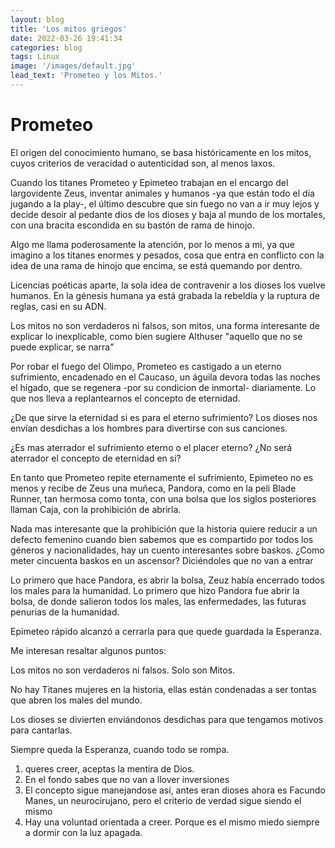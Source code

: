 ```yaml
---
layout: blog
title: 'Los mitos griegos'
date: 2022-03-26 19:41:34
categories: blog
tags: Linux
image: '/images/default.jpg'
lead_text: 'Prometeo y los Mitos.'
---
```


# Prometeo

El origen del conocimiento humano, se basa históricamente en los mitos, cuyos criterios de veracidad o autenticidad son, al menos laxos.

Cuando los titanes Prometeo y Epimeteo trabajan en el encargo del largovidente Zeus, inventar animales y humanos -ya que están todo el día jugando a la play-, el último descubre que sin fuego no van a ir muy lejos y decide desoir al pedante dios de los dioses y baja al mundo de los mortales, con una bracita escondida en su bastón de rama de hinojo.  

Algo me llama poderosamente la atención, por lo menos a mi, ya que imagino a los titanes enormes y pesados, cosa que entra en conflicto con la idea de una rama de hinojo que encima, se está quemando por dentro.

Licencias poéticas aparte, la sola idea de contravenir a los dioses los vuelve humanos.  En la génesis humana ya está grabada la rebeldía y la ruptura de reglas, casi en su ADN.

Los mitos no son verdaderos ni falsos, son mitos, una forma interesante de explicar lo inexplicable, como bien sugiere Althuser "aquello que no se puede explicar, se narra"

Por robar el fuego del Olimpo, Prometeo es castigado a un eterno sufrimiento, encadenado en el Caucaso, un águila devora todas las noches el hígado, que se regenera -por su condicion de inmortal- diariamente.  Lo que nos lleva a
replantearnos el concepto de eternidad.

¿De que sirve la eternidad si es para el eterno sufrimiento?  Los dioses nos envían desdichas a los hombres para divertirse con sus canciones.

¿Es mas aterrador el sufrimiento eterno o el placer eterno? ¿No será aterrador el concepto de eternidad en si?

En tanto que Prometeo repite eternamente el sufrimiento, Epimeteo no es menos y recibe de Zeus una muñeca, Pandora, como en la peli Blade Runner, tan hermosa como tonta, con una bolsa que los siglos posteriores llaman Caja,
con la prohibición de abrirla.

Nada mas interesante que la prohibición que la historia quiere reducir a un defecto femenino cuando bien sabemos que es compartido por todos los géneros y nacionalidades, hay un cuento interesantes sobre baskos.  ¿Como meter cincuenta baskos en un ascensor? Diciéndoles que no van a entrar

Lo primero que hace Pandora, es abrir la bolsa, Zeuz había encerrado todos los males para la humanidad.  Lo primero que hizo Pandora fue abrir la bolsa, de donde salieron todos los males, las enfermedades, las futuras penurias de la humanidad.

Epimeteo rápido alcanzó a cerrarla para que quede guardada la Esperanza.

Me interesan resaltar algunos puntos:

Los mitos no son verdaderos ni falsos.  Solo son Mitos.

No hay Titanes mujeres en la historia, ellas están condenadas a ser tontas que abren los males del mundo.

Los dioses se divierten enviándonos desdichas para que tengamos motivos para cantarlas.

Siempre queda la Esperanza, cuando todo se rompa.


1) queres creer, aceptas la mentira de Dios.  
2) En el fondo sabes que no van a llover inversiones
3) El concepto sigue manejandose así, antes eran dioses ahora es Facundo Manes, un neurocirujano, pero el criterio de verdad sigue siendo el mismo
4) Hay una voluntad orientada a creer.  Porque es el mismo miedo siempre a dormir con la luz apagada.

